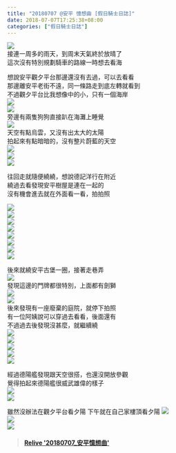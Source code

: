 ```yaml
---
title: "20180707 @安平 憶想曲 [假日騎士日誌]"
date: 2018-07-07T17:25:38+08:00
categories: ["假日騎士日誌"]
---
```

<a href="https://www.strava.com/activities/1696700612" target="_blank"><img src="https://farm2.staticflickr.com/1763/43304276942_81d252d55d.jpg"></a>  
接連一周多的雨天，到周末天氣終於放晴了  
這次沒有特別規劃騎車的路線一時想去看海  
<!--more-->

想說安平觀夕平台那邊還沒有去過，可以去看看  
那邊離安平老街不遠，同一條路走到底左轉就看到  
不過觀夕平台比我想像中的小，只有一個海岸  
![](https://farm1.staticflickr.com/847/42427101245_62c3273103.jpg)  
![](https://farm2.staticflickr.com/1823/43330597921_9e84c35b08.jpg)  
旁邊有兩隻狗狗直接趴在海灘上睡覺  
![](https://farm1.staticflickr.com/840/43330602531_abdbc7be7e.jpg)  
天空有點烏雲，又沒有出太大的太陽  
拍起來有點暗暗的，沒有整片蔚藍的天空  
![](https://farm2.staticflickr.com/1810/41521116720_3220412271.jpg)  
![](https://farm1.staticflickr.com/841/29461061158_8838f5e3c8.jpg)  
![](https://farm1.staticflickr.com/924/42427097845_66e832fe0d.jpg)  
  
往回走就隨便繞繞，想說德記洋行在附近  
繞過去看發現安平樹屋是連在一起的  
沒有機會進去就在外面看一看，拍拍照  

 
![](https://farm2.staticflickr.com/1783/42427103905_47c86f1195.jpg)  
![](https://farm1.staticflickr.com/917/42427107175_96b4cab7de.jpg)  
![](https://farm2.staticflickr.com/1766/43280988052_63a3864b52.jpg)  
![](https://farm1.staticflickr.com/842/42427122035_3720e7d666.jpg)  
![](https://farm2.staticflickr.com/1803/43330660311_3ea6a505b1.jpg)  
![](https://farm1.staticflickr.com/846/43330661441_398eee927e.jpg)  
![](https://farm2.staticflickr.com/1805/43330663531_0ff63e6e85.jpg)  
![](https://farm2.staticflickr.com/1824/42613411054_91765f82a2.jpg)  
 
 

後來就繞安平古堡一圈，接著走巷弄  
![](https://farm2.staticflickr.com/1790/42613415864_301ba7aacf.jpg)  
發現這邊的門牌都很特別，上面都有劍獅  
![](https://farm1.staticflickr.com/847/43281034972_90932dd329.jpg)  
![](https://farm2.staticflickr.com/1824/43281036692_46ce118fcb.jpg)  
後來發現有一座廢棄的庭院，就停下拍照  
有一位阿姨說可以穿過去看看，後面還有  
不過過去後發現沒甚麼，就繼續繞  
![](https://farm1.staticflickr.com/833/43281038762_ebdf2c8d15.jpg)  
![](https://farm1.staticflickr.com/922/28461992907_043b49f3f7.jpg)  
![](https://farm1.staticflickr.com/835/28461995707_f5f6b4b935.jpg)  
![](https://farm2.staticflickr.com/1764/28461998927_ca6a69dd89.jpg)  
![](https://farm1.staticflickr.com/845/28462000847_9c9357f355.jpg)  
  
經過德陽艦發現跟天空很搭，也還沒開放參觀  
覺得拍起來德陽艦很威武雄偉的樣子  
![](https://farm1.staticflickr.com/916/42427182855_e31c0f167e.jpg)  
![](https://farm2.staticflickr.com/1761/28462006117_c1c3681355.jpg)  

雖然沒辦法在觀夕平台看夕陽
下午就在自己家樓頂看夕陽
![](https://farm2.staticflickr.com/1825/42613441144_99922375f3.jpg)  
![](https://farm1.staticflickr.com/924/42613444464_8a01e59bd8.jpg)    
![](https://farm1.staticflickr.com/834/42427190475_298d3c8ed4.jpg)  
<blockquote class="embedly-card" data-card-controls="0" data-card-key="f1631a41cb254ca5b035dc5747a5bd75"><h4><a href="https://www.relive.cc/view/1696700612?r=embed-site">Relive '20180707_安平憶想曲'</a></h4></blockquote><script async src="//cdn.embedly.com/widgets/platform.js" charset="UTF-8"></script>
